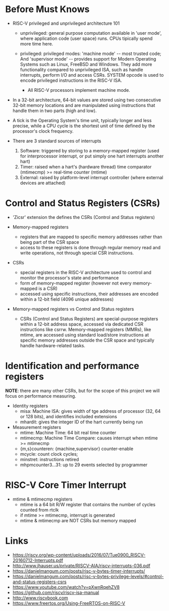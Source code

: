 # Before Must Knows

* RISC-V privileged and unprivileged architecture 101
    * unprivileged: general purpose computation available in 'user mode', where
      application code (user space) runs. CPUs tipically spend more time here.

    * privileged: privileged modes: 'machine mode' -- most trusted code; And
      'supervisor mode' -- provides support for Modern Operating Systems such as Linux,
      FreeBSD and Windows. They add more functionality compared to unprivileged ISA,
      such as handle interrupts, perform I/O and access CSRs. SYSTEM opcode is used to encode
      privileged instructions in the RISC-V ISA.
        * All RISC-V processors implement machine mode.

* In a 32-bit architecture, 64-bit values are stored using two consecutive 32-bit memory 
  locations and are manipulated using instructions that handle them in two parts (high and low).

* A tick is the Operating System's time unit, typically longer and less precise, 
  while a CPU cycle is the shortest unit of time defined by the processor's clock frequency.

* There are 3 standard sources of interrupts
    1. Software: triggered by storing to a memory-mapped register (used for interprocessor interrupt,
       or put simply one hart interrupts another hart)
    2. Timer: raised when a hart's (hardware thread) time comparator (mtimecmp) >= real-time counter (mtime)
    3. External: raised by platform-level interrupt controller (where external devices are attached)

# Control and Status Registers (CSRs)

* 'Zicsr' extension the defines the CSRs (Control and Status registers)

* Memory-mapped registers
    * registers that are mapped to specific memory addresses rather than being part of the CSR space
    * access to these registers is done through regular memory read and write operations, 
      not through special CSR instructions.

* CSRs
    * special registers in the RISC-V architecture used to control and monitor 
      the processor's state and performance
    * form of memory-mapped register (however not every memory-mapped is a CSR)
    * accessed using specific instructions, their addresses are encoded within a
      12-bit field (4096 unique addresses)

* Memory-mapped registers vs Control and Status registers
    * CSRs (Control and Status Registers) are special-purpose registers within a 12-bit address space,
      accessed via dedicated CSR instructions like csrrw. Memory-mapped registers (MMRs), like mtime, 
      are accessed using standard load/store instructions at specific memory addresses outside the CSR 
      space and typically handle hardware-related tasks.

# Identification and performance registers

**NOTE**: there are many other CSRs, but for the scope of this project we will focus on performance measuring.

* Identity registers
    * misa: Machine ISA: gives width of tge address of processor (32, 64 or 128 bits), and identifies included extensions
    * mhardit: gives the integer ID of the hart currently being run
* Measurement registers
    * mtime: Machine Time: 64 bit real time counter
    * mtimecmp: Machine Time Compare: causes interrupt when mtime >= mtimecmp
    * {m,s}counteren: {machine,supervisor} counter-enable
    * mcycle: count clock cycles; 
    * minstret: instructions retired
    * mhpmcounter3...31: up to 29 events selected by programmer

# RISC-V Core Timer Interrupt

* mtime & mtimecmp registers
    * mtime is a 64 bit R/W register that contains the number of cycles counted from rtclk
    * if mtime >= mtimecmp, interrupt is generated
    * mtime & mtimecmp are NOT CSRs but memory mapped

# Links

* https://riscv.org/wp-content/uploads/2016/07/Tue0900_RISCV-20160712-Interrupts.pdf
* http://www.jhauser.us/private/RISCV-AIA/riscv-interrupts-036.pdf
* https://danielmangum.com/posts/risc-v-bytes-timer-interrupts/
* https://danielmangum.com/posts/risc-v-bytes-privilege-levels/#control-and-status-registers-csrs
* https://www.youtube.com/watch?v=pXwnRqehZV8
* https://github.com/riscv/riscv-isa-manual
* http://www.riscvbook.com
* https://www.freertos.org/Using-FreeRTOS-on-RISC-V
